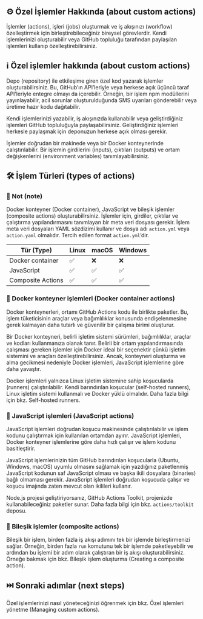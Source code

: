 ## ⚙️ Özel İşlemler Hakkında (about custom actions)

İşlemler (actions), işleri (jobs) oluşturmak ve iş akışınızı (workflow) özelleştirmek için birleştirebileceğiniz bireysel görevlerdir. Kendi işlemlerinizi oluşturabilir veya GitHub topluluğu tarafından paylaşılan işlemleri kullanıp özelleştirebilirsiniz.

## ℹ️ Özel işlemler hakkında (about custom actions)

Depo (repository) ile etkileşime giren özel kod yazarak işlemler oluşturabilirsiniz. Bu, GitHub’ın API’leriyle veya herkese açık üçüncü taraf API’leriyle entegre olmayı da içerebilir. Örneğin, bir işlem npm modüllerini yayınlayabilir, acil sorunlar oluşturulduğunda SMS uyarıları gönderebilir veya üretime hazır kodu dağıtabilir.

Kendi işlemlerinizi yazabilir, iş akışınızda kullanabilir veya geliştirdiğiniz işlemleri GitHub topluluğuyla paylaşabilirsiniz. Geliştirdiğiniz işlemleri herkesle paylaşmak için deponuzun herkese açık olması gerekir.

İşlemler doğrudan bir makinede veya bir Docker konteynerinde çalıştırılabilir. Bir işlemin girdilerini (inputs), çıktıları (outputs) ve ortam değişkenlerini (environment variables) tanımlayabilirsiniz.

## 🛠️ İşlem Türleri (types of actions)

### 📝 Not (note)

Docker konteyner (Docker container), JavaScript ve bileşik işlemler (composite actions) oluşturabilirsiniz. İşlemler için, girdiler, çıktılar ve çalıştırma yapılandırmasını tanımlayan bir meta veri dosyası gerekir. İşlem meta veri dosyaları YAML sözdizimi kullanır ve dosya adı `action.yml` veya `action.yaml` olmalıdır. Tercih edilen format `action.yml`’dir.

| Tür (Type)        | Linux | macOS | Windows |
| ----------------- | ----- | ----- | ------- |
| Docker container  | ✅     | ❌     | ❌       |
| JavaScript        | ✅     | ✅     | ✅       |
| Composite Actions | ✅     | ✅     | ✅       |

### 🐳 Docker konteyner işlemleri (Docker container actions)

Docker konteynerleri, ortamı GitHub Actions kodu ile birlikte paketler. Bu, işlem tüketicisinin araçlar veya bağımlılıklar konusunda endişelenmesine gerek kalmayan daha tutarlı ve güvenilir bir çalışma birimi oluşturur.

Bir Docker konteyneri, belirli işletim sistemi sürümleri, bağımlılıklar, araçlar ve kodları kullanmanıza olanak tanır. Belirli bir ortam yapılandırmasında çalışması gereken işlemler için Docker ideal bir seçenektir çünkü işletim sistemini ve araçları özelleştirebilirsiniz. Ancak, konteyneri oluşturma ve alma gecikmesi nedeniyle Docker işlemleri, JavaScript işlemlerine göre daha yavaştır.

Docker işlemleri yalnızca Linux işletim sistemine sahip koşucularda (runners) çalıştırılabilir. Kendi barındırılan koşucular (self-hosted runners), Linux işletim sistemi kullanmalı ve Docker yüklü olmalıdır. Daha fazla bilgi için bkz. Self-hosted runners.

### 📜 JavaScript işlemleri (JavaScript actions)

JavaScript işlemleri doğrudan koşucu makinesinde çalıştırılabilir ve işlem kodunu çalıştırmak için kullanılan ortamdan ayırır. JavaScript işlemleri, Docker konteyner işlemlerine göre daha hızlı çalışır ve işlem kodunu basitleştirir.

JavaScript işlemlerinizin tüm GitHub barındırılan koşucularla (Ubuntu, Windows, macOS) uyumlu olmasını sağlamak için yazdığınız paketlenmiş JavaScript kodunun saf JavaScript olması ve başka ikili dosyalara (binaries) bağlı olmaması gerekir. JavaScript işlemleri doğrudan koşucuda çalışır ve koşucu imajında zaten mevcut olan ikilileri kullanır.

Node.js projesi geliştiriyorsanız, GitHub Actions Toolkit, projenizde kullanabileceğiniz paketler sunar. Daha fazla bilgi için bkz. `actions/toolkit` deposu.

### 🔗 Bileşik işlemler (composite actions)

Bileşik bir işlem, birden fazla iş akışı adımını tek bir işlemde birleştirmenizi sağlar. Örneğin, birden fazla `run` komutunu tek bir işlemde paketleyebilir ve ardından bu işlemi bir adım olarak çalıştıran bir iş akışı oluşturabilirsiniz. Örneğe bakmak için bkz. Bileşik işlem oluşturma (Creating a composite action).

## ⏭️ Sonraki adımlar (next steps)

Özel işlemlerinizi nasıl yöneteceğinizi öğrenmek için bkz. Özel işlemleri yönetme (Managing custom actions).
